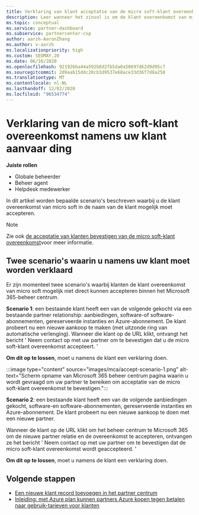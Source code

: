 ```yaml
---
title: Verklaring van klant acceptatie van de micro soft-klant overeenkomst
description: Leer wanneer het zinvol is om de klant overeenkomst van micro soft namens de klant te accepteren.
ms.topic: conceptual
ms.service: partner-dashboard
ms.subservice: partnercenter-csp
author: aarzh-AaronZhang
ms.author: v-aarzh
ms.localizationpriority: high
ms.custom: SEOMAY.20
ms.date: 06/16/2020
ms.openlocfilehash: 921926ba44a592b8d2fb5da0a50697d62d9d95c7
ms.sourcegitcommit: 2d9aab15ddc20cb3d9537e68ace33d36f7d8a250
ms.translationtype: MT
ms.contentlocale: nl-NL
ms.lasthandoff: 12/02/2020
ms.locfileid: "96534774"
---
```

# <a name="attest-acceptance-of-the-microsoft-customer-agreement-on-behalf-of-your-customer"></a>Verklaring van de micro soft-klant overeenkomst namens uw klant aanvaar ding


**Juiste rollen**

- Globale beheerder
- Beheer agent
- Helpdesk medewerker

In dit artikel worden bepaalde scenario's beschreven waarbij u de klant overeenkomst van micro soft in de naam van de klant mogelijk moet accepteren.

>[!NOTE]
>Zie ook [de acceptatie van klanten bevestigen van de micro soft-klant overeenkomst](confirm-customer-agreement.md)voor meer informatie.

## <a name="two-scenarios-where-you-need-to-attest-on-behalf-of-your-customer"></a>Twee scenario's waarin u namens uw klant moet worden verklaard

Er zijn momenteel twee scenario's waarbij klanten de klant overeenkomst van micro soft mogelijk niet direct kunnen accepteren binnen het Microsoft 365-beheer centrum.

**Scenario 1**: een bestaande klant heeft een van de volgende gekocht via een bestaande partner relationship: aanbiedingen, software-of software-abonnementen, gereserveerde instanties en Azure-abonnement. De klant probeert nu een nieuwe aankoop te maken (met uitzonde ring van automatische verlenging). Wanneer die klant op de URL klikt, ontvangt het bericht ' Neem contact op met uw partner om te bevestigen dat u de micro soft-klant overeenkomst accepteert. '  

**Om dit op te lossen**, moet u namens de klant een verklaring doen.

:::image type="content" source="images/mca/accept-scenario-1.png" alt-text="Scherm opname van Microsoft 365 beheer centrum pagina waarin u wordt gevraagd om uw partner te bereiken om acceptatie van de micro soft-klant overeenkomst te bevestigen.":::

**Scenario 2**: een bestaande klant heeft een van de volgende aanbiedingen gekocht, software-en software-abonnementen, gereserveerde instanties en Azure-abonnement. De klant probeert nu een nieuwe aankoop te doen met een nieuwe partner.

Wanneer de klant op de URL klikt om het beheer centrum te Microsoft 365 om de nieuwe partner relatie en de overeenkomst te accepteren, ontvangen ze het bericht ' Neem contact op met uw partner om te bevestigen dat de micro soft-klant overeenkomst wordt geaccepteerd. '  

**Om dit op te lossen**, moet u namens de klant een verklaring doen.  

## <a name="next-steps"></a>Volgende stappen

- [Een nieuwe klant record toevoegen in het partner centrum](add-a-new-customer.md)
- [Inleiding: met Azure plan kunnen partners Azure kopen tegen betalen naar gebruik-tarieven voor klanten](azure-plan-lp.md)
